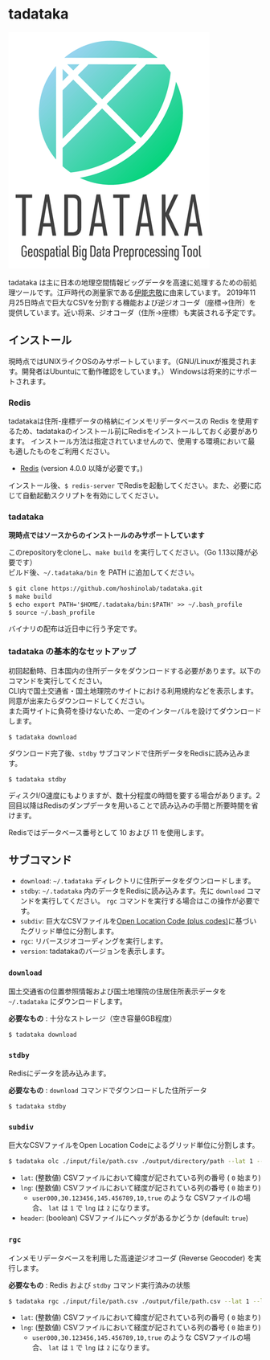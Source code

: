 # tadataka

![ロゴマーク](./docs/tadataka-logo-small.png)

tadataka は主に日本の地理空間情報ビッグデータを高速に処理するための前処理ツールです。江戸時代の測量家である[伊能忠敬](https://ja.wikipedia.org/wiki/%E4%BC%8A%E8%83%BD%E5%BF%A0%E6%95%AC)に由来しています。
2019年11月25日時点で巨大なCSVを分割する機能および逆ジオコーダ（座標→住所）を提供しています。近い将来、ジオコーダ（住所→座標）も実装される予定です。

## インストール

現時点ではUNIXライクOSのみサポートしています。（GNU/Linuxが推奨されます。開発者はUbuntuにて動作確認をしています。）
Windowsは将来的にサポートされます。

### Redis

tadatakaは住所-座標データの格納にインメモリデータベースの Redis を使用するため、tadatakaのインストール前にRedisをインストールしておく必要があります。
インストール方法は指定されていませんので、使用する環境において最も適したものをご利用ください。

- [Redis](https://redis.io/) (version 4.0.0 以降が必要です。)

インストール後、`$ redis-server` でRedisを起動してください。また、必要に応じて自動起動スクリプトを有効にしてください。

### tadataka

**現時点ではソースからのインストールのみサポートしています**

このrepositoryをcloneし、`make build` を実行してください。（Go 1.13以降が必要です）<br>
ビルド後、`~/.tadataka/bin` を PATH に追加してください。

```
$ git clone https://github.com/hoshinolab/tadataka.git
$ make build
$ echo export PATH='$HOME/.tadataka/bin:$PATH' >> ~/.bash_profile
$ source ~/.bash_profile
```

バイナリの配布は近日中に行う予定です。

### tadataka の基本的なセットアップ

初回起動時、日本国内の住所データをダウンロードする必要があります。以下のコマンドを実行してください。<br>
CLI内で国土交通省・国土地理院のサイトにおける利用規約などを表示します。同意が出来たらダウンロードしてください。<br>
また両サイトに負荷を掛けないため、一定のインターバルを設けてダウンロードします。

```
$ tadataka download
```

ダウンロード完了後、`stdby` サブコマンドで住所データをRedisに読み込みます。

```
$ tadataka stdby
```

ディスクI/O速度にもよりますが、数十分程度の時間を要する場合があります。2回目以降はRedisのダンプデータを用いることで読み込みの手間と所要時間を省けます。

Redisではデータベース番号として 10 および 11 を使用します。

## サブコマンド


- `download`:  `~/.tadataka` ディレクトリに住所データをダウンロードします。
- `stdby`: `~/.tadataka` 内のデータをRedisに読み込みます。先に `download` コマンドを実行してください。 `rgc` コマンドを実行する場合はこの操作が必要です。
- `subdiv`: 巨大なCSVファイルを[Open Location Code (plus codes)](https://en.wikipedia.org/wiki/Open_Location_Code)に基づいたグリッド単位に分割します。
- `rgc`: リバースジオコーディングを実行します。
- `version`: tadatakaのバージョンを表示します。

### `download`

国土交通省の位置参照情報および国土地理院の住居住所表示データを `~/.tadataka` にダウンロードします。

**必要なもの** : 十分なストレージ（空き容量6GB程度）

```
$ tadataka download
```



### `stdby`

Redisにデータを読み込みます。

**必要なもの** : `download` コマンドでダウンロードした住所データ

```
$ tadataka stdby
```


### `subdiv`

巨大なCSVファイルをOpen Location Codeによるグリッド単位に分割します。

```sh
$ tadataka olc ./input/file/path.csv ./output/directory/path --lat 1 --lng 2 --header false
```

- `lat`: (整数値) CSVファイルにおいて緯度が記されている列の番号 ( `0` 始まり)
- `lng`: (整数値) CSVファイルにおいて経度が記されている列の番号 ( `0` 始まり)
    - `user000,30.123456,145.456789,10,true` のような CSVファイルの場合、 `lat` は `1` で `lng` は `2` になります。
- `header`: (boolean) CSVファイルにヘッダがあるかどうか (default: `true`)



### `rgc`

インメモリデータベースを利用した高速逆ジオコーダ (Reverse Geocoder) を実行します。

**必要なもの** : Redis および `stdby` コマンド実行済みの状態

```sh
$ tadataka rgc ./input/file/path.csv ./output/file/path.csv --lat 1 --lng 2
```

- `lat`: (整数値) CSVファイルにおいて緯度が記されている列の番号 ( `0` 始まり)
- `lng`: (整数値) CSVファイルにおいて経度が記されている列の番号 ( `0` 始まり)
    - `user000,30.123456,145.456789,10,true` のような CSVファイルの場合、 `lat` は `1` で `lng` は `2` になります。
